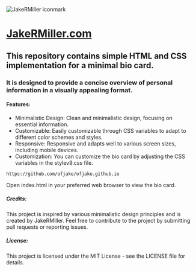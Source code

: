 

![JakeRMiller iconmark](https://github.com/ofjake/README/blob/main/logo.png) 
# **[JakeRMiller.com](https://jakermiller.com)** 

## This repository contains simple HTML and CSS implementation for a minimal bio card. 
### It is designed to provide a concise overview of personal information in a visually appealing format.

#### Features:
+ Minimalistic Design: Clean and minimalistic design, focusing on essential information.
+ Customizable: Easily customizable through CSS variables to adapt to different color schemes and styles.
+ Responsive: Responsive and adapts well to various screen sizes, including mobile devices.
+ Customization: You can customize the bio card by adjusting the CSS variables in the stylev9.css file.


`https://github.com/ofjake/ofjake.github.io` 

Open index.html in your preferred web browser to view the bio card.

##### Credits:
This project is inspired by various minimalistic design principles and is created by JakeRMiller. 
Feel free to contribute to the project by submitting pull requests or reporting issues.
##### License:
This project is licensed under the MIT License - see the LICENSE file for details.
